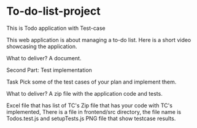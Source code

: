 # To-do-list-project
 This is Todo application with Test-case


This web application is about managing a to-do list. Here is a short video showcasing the application.


What to deliver?
A document.


Second Part: Test implementation

Task
Pick some of the test cases of your plan and implement them.

What to deliver?
A zip file with the application code and tests.

Excel file that has list of TC's
Zip file that has your code with TC's implemented, There is a file in frontend/src directory, the file name is Todos.test.js and setupTests.js
PNG file that show testcase results.